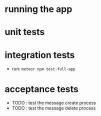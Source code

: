 
# running the app 

# unit tests
# integration tests
* run: `meteor npm test-full-app`


# acceptance tests
* TODO : test the message create process
* TODO : test the message delete process
